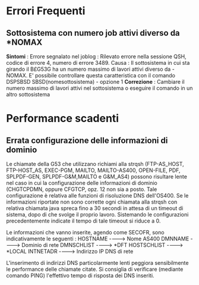 # Errori Frequenti
## Sottosistema con numero job attivi diverso da \*NOMAX
**Sintomi** : 
Errore segnalato nel joblog : 
Rilevato errore nella sessione QSH, codice di errore 4, numero di errore 3489.
Causa : 
Il sottosistema in cui sta girando il B£G53G ha un numero massimo di lavori attivi diverso da - NOMAX.
E' possibile controllare questa caratteristica con il comando DSPSBSD SBSD(nomesottosistema) - opzione 1
**Correzione** : 
Cambiare il numero massimo di lavori attivi nel sottosistema o eseguire il comando in un altro sottosistema
# Performance scadenti
## Errata configurazione delle informazioni di dominio
Le chiamate della G53 che utilizzano richiami alla strqsh (FTP-AS_HOST, FTP-HOST_AS, EXEC-PGM,
MAILTO, MAILTO-AS400, OPEN-FILE, PDF, SPLPDF-GEN, SPLPDF-G&M,MAILTO e G&M_AS4) possono risultare
lente nel caso in cui la configurazione delle informazioni di dominio (CHGTCPDMN, oppure CFGTCP,
opz. 12 non sia a posto.
Tale configurazione è relativa alle funzioni di risoluzione DNS dell'OS400.
Se le informazioni riportate non sono corrette ogni chiamata alla strqsh con relativa chiamata java
spreca fino a 30 secondi in attesa di un timeout di sistema, dopo di che svolge il proprio lavoro.
Sistemando le configurazioni precedentemente indicate il tempo di tale timeout si riduce a 0.

Le informazioni che vanno inserite, agendo come SECOFR, sono indicativamente le seguenti : 
HOSTNAME ----> Nome AS400
DMNNAME ----> Dominio di rete
DMNSCHLIST ----> \*DFT
HOSTSCHLIST ----> \*LOCAL
INTNETADR ----> Indirizzo IP DNS di rete

L'inserimento di indirizzi DNS particolarmente lenti peggiora sensibilmente le performance delle
chiamate citate.
Si consiglia di verificare (mediante comando PING) l'effettivo tempo di risposta dei DNS inseriti.

